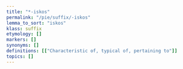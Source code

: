 ```yaml
---
title: "*-iskos"
permalink: "/pie/suffix/-iskos"
lemma_to_sort: "iskos"
klass: suffix
etymology: []
markers: []
synonyms: []
definitions: [["Characteristic of, typical of, pertaining to"]]
topics: []
---
```

